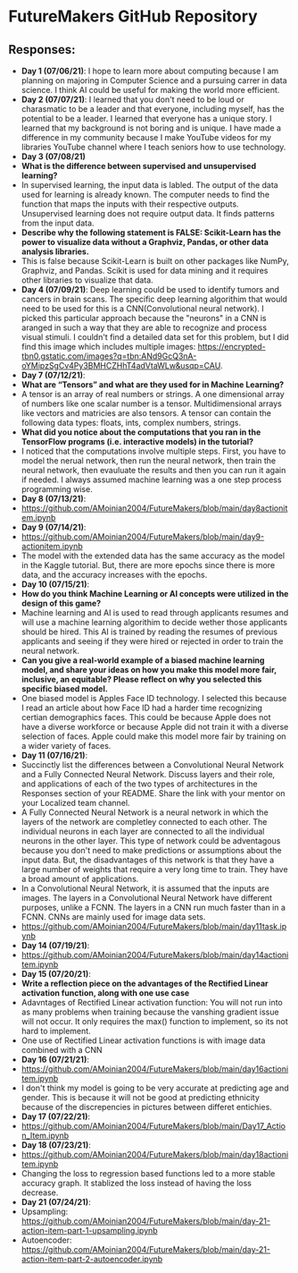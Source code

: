 
# FutureMakers GitHub Repository
## Responses:
   - **Day 1 (07/06/21)**: I hope to learn more about computing because I am planning on majoring in Computer Science and a pursuing carrer in data science. I think AI could be useful for making the world more efficient. 
   - **Day 2 (07/07/21)**: I learned that you don't need to be loud or charasmatic to be a leader and that everyone, including myself, has the potential to be a leader. I learned that everyone has a unique story. I learned that my background is not boring and is unique. I have made a difference in my community because I make YouTube videos for my libraries YouTube channel where I teach seniors how to use technology.  
 - **Day 3 (07/08/21)**
 - **What is the difference between supervised and unsupervised learning?**
 - In supervised learning, the input data is labled. The output of the data used for learning is already known. The computer needs to find the function that maps the inputs with their respective outputs. Unsupervised learning does not require output data. It finds patterns from the input data. 
 - **Describe why the following statement is FALSE: Scikit-Learn has the
power to visualize data without a Graphviz, Pandas, or other data
analysis libraries.** 
- This is false because Scikit-Learn is built on other packages like NumPy, Graphviz, and Pandas. Scikit is used for data mining and it requires other libraries to visualize that data.
 - **Day 4 (07/09/21)**: Deep learning could be used to identify tumors and cancers in brain scans. The specific deep learning algorithim that would need to be used for this is a CNN(Convolutional neural network). I picked this particular approach because the "neurons" in a CNN is aranged in such a way that they are able to recognize and process visual stimuli. I couldn't find a detailed data set for this problem, but I did find this image which includes multiple images: https://encrypted-tbn0.gstatic.com/images?q=tbn:ANd9GcQ3nA-oYMipzSgCv4Py3BMHCZHhT4adVtaWLw&usqp=CAU. 
 - **Day 7 (07/12/21)**: 
 - **What are “Tensors” and what are they used for in Machine Learning?**
 - A tensor is an array of real numbers or strings. A one dimensional array of numbers like one scalar number is a tensor. Multidimensional arrays like vectors and matricies are also tensors. A tensor can contain the following data types: floats, ints, complex numbers, strings.
 - **What did you notice about the computations that you ran in the TensorFlow programs (i.e. interactive models) in the tutorial?**
 - I noticed that the computations involve multiple steps. First, you have to model the nerual network, then run the neural network, then train the neural network, then evauluate the results and then you can run it again if needed. I always assumed machine learning was a one step process programming wise. 
-  **Day 8 (07/13/21)**: 
- https://github.com/AMoinian2004/FutureMakers/blob/main/day8actionitem.ipynb
-  **Day 9 (07/14/21)**: 
- https://github.com/AMoinian2004/FutureMakers/blob/main/day9-actionitem.ipynb
-  The model with the extended data has the same accuracy as the model in the Kaggle tutorial. But, there are more epochs since there is more data, and the accuracy increases with the epochs. 
- **Day 10 (07/15/21)**: 
 - **How do you think Machine Learning or AI concepts were utilized in the design of this game?**
 - Machine learning and AI is used to read through applicants resumes and will use a machine learning algorithim to decide wether those applicants should be hired. This AI is trained by reading the resumes of previous applicants and seeing if they were hired or rejected in order to train the neural network. 
 - **Can you give a real-world example of a biased machine learning model, and share your ideas on how you make this model more fair, inclusive, an equitable? Please reflect on why you selected this specific biased model.**
 - One biased model is Apples Face ID technology. I selected this because I read an article about how Face ID had a harder time recognizing certian demographics faces. This could be because Apple does not have a diverse workforce or because Apple did not train it with a diverse selection of faces. Apple could make this model more fair by training on a wider variety of faces.
 - **Day 11 (07/16/21)**: 
 - Succinctly list the differences between a Convolutional Neural Network and a Fully Connected Neural Network. Discuss layers and their role, and applications of each of the two types of architectures in the Responses section of your README. Share the link with your mentor on your Localized team channel.
 - A Fully Connected Neural Network is a neural network in which the layers of the network are completley connected to each other. The individual neurons in each layer are connected to all the individual neurons in the other layer. This type of network could be adventagous because you don't need to make predictions or assumptions about the input data. But, the disadvantages of this network is that they have a large number of weights that require a very long time to train. They have a broad amount of applications. 
 - In a Convolutional Neural Network, it is assumed that the inputs are images. The layers in a Convolutional Neural Network have different purposes, unlike a FCNN. The layers in a CNN run much faster than in a FCNN. CNNs are mainly used for image data sets.
 - https://github.com/AMoinian2004/FutureMakers/blob/main/day11task.ipynb
 - **Day 14 (07/19/21)**: 
 - https://github.com/AMoinian2004/FutureMakers/blob/main/day14actionitem.ipynb
 -  **Day 15 (07/20/21)**:
 -  **Write a reflection piece on the advantages of the Rectified Linear activation function, along with one use case**
 -  Adavntages of  Rectified Linear activation function: You will not run into as many problems when training because the vanshing gradient issue will not occur. It only requires the max() function to implement, so its not hard to implement. 
 -  One use of  Rectified Linear activation functions is with image data combined with a CNN
 - **Day 16 (07/21/21)**:
 - https://github.com/AMoinian2004/FutureMakers/blob/main/day16actionitem.ipynb
 - I don't think my model is going to be very accurate at predicting age and gender. This is because it will not be good at predicting ethnicity because of the discrepencies in pictures between differet entichies.
 - **Day 17 (07/22/21)**:
 - https://github.com/AMoinian2004/FutureMakers/blob/main/Day17_Action_Item.ipynb
 - **Day 18 (07/23/21)**:
 - https://github.com/AMoinian2004/FutureMakers/blob/main/day18actionitem.ipynb
 - Changing the loss to regression based functions led to a more stable accuracy graph. It stablized the loss instead of having the loss decrease.
 -  **Day 21 (07/24/21)**:
 - Upsampling: https://github.com/AMoinian2004/FutureMakers/blob/main/day-21-action-item-part-1-upsampling.ipynb
 - Autoencoder: https://github.com/AMoinian2004/FutureMakers/blob/main/day-21-action-item-part-2-autoencoder.ipynb
